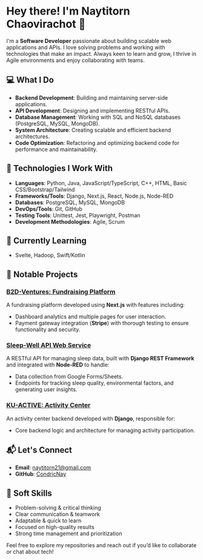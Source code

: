 # Hey there! I'm Naytitorn Chaovirachot 👋

I'm a **Software Developer** passionate about building scalable web applications and APIs. I love solving problems and working with technologies that make an impact. Always keen to learn and grow, I thrive in Agile environments and enjoy collaborating with teams.

## 💻 What I Do
- **Backend Development**: Building and maintaining server-side applications.
- **API Development**: Designing and implementing RESTful APIs.
- **Database Management**: Working with SQL and NoSQL databases (PostgreSQL, MySQL, MongoDB).
- **System Architecture**: Creating scalable and efficient backend architectures.
- **Code Optimization**: Refactoring and optimizing backend code for performance and maintainability.

## 🔧 Technologies I Work With
- **Languages**: Python, Java, JavaScript/TypeScript, C++, HTML, Basic CSS/Bootstrap/Tailwind
- **Frameworks/Tools**: Django, Next.js, React, Node.js, Node-RED
- **Databases**: PostgreSQL, MySQL, MongoDB
- **DevOps/Tools**: Git, GitHub
- **Testing Tools**: Unittest, Jest, Playwright, Postman
- **Development Methodologies**: Agile, Scrum

## 🌱 Currently Learning
- Svelte, Hadoop, Swift/Kotlin

## 🚀 Notable Projects

### [B2D-Ventures: Fundraising Platform](https://github.com/Sosokker/B2D-Ventures)  
A fundraising platform developed using **Next.js** with features including:  
- Dashboard analytics and multiple pages for user interaction.  
- Payment gateway integration (**Stripe**) with thorough testing to ensure functionality and security.  

### [Sleep-Well API Web Service](https://github.com/Nantawat6510545543/sleep-well)  
A RESTful API for managing sleep data, built with **Django REST Framework** and integrated with **Node-RED** to handle:  
- Data collection from Google Forms/Sheets.  
- Endpoints for tracking sleep quality, environmental factors, and generating user insights.  

### [KU-ACTIVE: Activity Center](https://github.com/Nantawat6510545543/KU-ACTIVE)  
An activity center backend developed with **Django**, responsible for:  
- Core backend logic and architecture for managing activity participation.

## 📬 Let's Connect
- **Email**: naytitorn21@gmail.com
- **GitHub**: [CondricNay](https://github.com/CondricNay)

## 🎯 Soft Skills
- Problem-solving & critical thinking
- Clear communication & teamwork
- Adaptable & quick to learn
- Focused on high-quality results
- Strong time management and prioritization

Feel free to explore my repositories and reach out if you’d like to collaborate or chat about tech!

<!--
**CondricNay/CondricNay** is a ✨ _special_ ✨ repository because its `README.md` (this file) appears on your GitHub profile.

Here are some ideas to get you started:

- 🔭 I’m currently working on ...
- 🌱 I’m currently learning ...
- 👯 I’m looking to collaborate on ...
- 🤔 I’m looking for help with ...
- 💬 Ask me about ...
- 📫 How to reach me: ...
- 😄 Pronouns: ...
- ⚡ Fun fact: ...
-->
